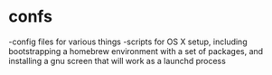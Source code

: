 confs
=====

-config files for various things
-scripts for OS X setup, including bootstrapping a homebrew environment with a set of packages, and installing a gnu screen that will work as a launchd process
